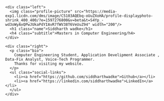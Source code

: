 <body>
  <div class="wrapper">
    
    <div class="left">
      <img class="profile-picture" src="https://media-exp1.licdn.com/dms/image/C5103AQEbq-oUuZXoHA/profile-displayphoto-shrink_400_400/?e=1597276800&v=beta&t=S4Yp_-wd3oWyAxQPwJUkaPdYIAvR7fWV38T6VeUuZ94" width="200"/>
      <h1 class="name">Siddharth wadke</h1>
      <h4 class="subtitle">Masters in Computer Engineering/h4>
    </div>
    
    <div class="right">
      <p class="bio">
        Computer Engineering Student, Application Develipment Associate , Data-Fix Analyst, Voice-Tech Programmer.
        Thanks for visiting my website.
      </p>
      <ul class="social-links">
        <li><a href="https://github.com/siddharthwadke">Github</a></li>
        <li><a href="https://linkedin.com/siddharthwadke">LinkedIn</a></li>
      </ul>
    </div>
    
  </div>
</body>

